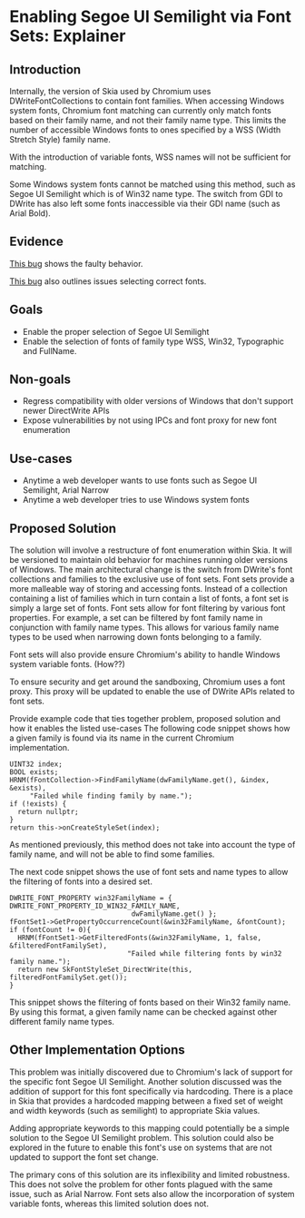 # Enabling Segoe UI Semilight via Font Sets: Explainer
## Introduction
Internally, the version of Skia used by Chromium uses DWriteFontCollections to contain font families.  When accessing Windows system fonts, Chromium font matching can currently only match fonts based on their family name, and not their family name type. This limits the number of accessible Windows fonts to ones specified by a WSS (Width Stretch Style) family name. 

With the introduction of variable fonts, WSS names will not be sufficient for matching. 

Some Windows system fonts cannot be matched using this method, such as Segoe UI Semilight which is of Win32 name type. The switch from GDI to DWrite has also left some fonts inaccessible via their GDI name (such as Arial Bold). 

## Evidence
[This bug](https://bugs.chromium.org/p/chromium/issues/detail?id=710539#) shows the faulty behavior.

[This bug](https://bugs.chromium.org/p/chromium/issues/detail?id=710539#) also outlines issues selecting correct fonts.

## Goals
  - Enable the proper selection of Segoe UI Semilight 
  - Enable the selection of fonts of family type WSS, Win32, Typographic and FullName.

## Non-goals
  - Regress compatibility with older versions of Windows that don't support newer DirectWrite APIs
  - Expose vulnerabilities by not using IPCs and font proxy for new font enumeration
	
## Use-cases
  - Anytime a web developer wants to use fonts such as Segoe UI Semilight, Arial Narrow
  - Anytime a web developer tries to use Windows system fonts
	
## Proposed Solution
The solution will involve a restructure of font enumeration within Skia. It will be versioned to maintain old behavior for machines running older versions of Windows. 
The main architectural change is the switch from DWrite's font collections and families to the exclusive use of font sets. Font sets provide a more malleable way of storing and accessing fonts. Instead of a collection containing a list of families which in turn contain a list of fonts, a font set is simply a large set of fonts. Font sets allow for font filtering by various font properties. For example, a set can be filtered by font family name in conjunction with family name types. This allows for various family name types to be used when narrowing down fonts belonging to a family.

Font sets will also provide ensure Chromium's ability to handle Windows system variable fonts. (How??)

To ensure security and get around the sandboxing, Chromium uses a font proxy. This proxy will be updated to enable the use of DWrite APIs related to font sets. 

Provide example code that ties together problem, proposed solution and how it enables the listed use-cases
The following code snippet shows how a given family is found via its name in the current Chromium implementation.

```
UINT32 index;
BOOL exists;
HRNM(fFontCollection->FindFamilyName(dwFamilyName.get(), &index, &exists),
     "Failed while finding family by name.");
if (!exists) {
  return nullptr;
}
return this->onCreateStyleSet(index);
```

As mentioned previously, this method does not take into account the type of family name, and will not be able to find some families.

The next code snippet shows the use of font sets and name types to allow the filtering of fonts into a desired set. 

```
DWRITE_FONT_PROPERTY win32FamilyName = { DWRITE_FONT_PROPERTY_ID_WIN32_FAMILY_NAME, 
							  dwFamilyName.get() };
fFontSet1->GetPropertyOccurrenceCount(&win32FamilyName, &fontCount);
if (fontCount != 0){
  HRNM(fFontSet1->GetFilteredFonts(&win32FamilyName, 1, false, &filteredFontFamilySet),
                             "Failed while filtering fonts by win32 family name.");
  return new SkFontStyleSet_DirectWrite(this, filteredFontFamilySet.get());
}
```

This snippet shows the filtering of fonts based on their Win32 family name. By using this format, a given family name can be checked against other different family name types.

## Other Implementation Options
This problem was initially discovered due to Chromium's lack of support for the specific font Segoe UI Semilight. Another solution discussed was the addition of support for this font specifically via hardcoding. There is a place in Skia that provides a hardcoded mapping between a fixed set of weight and width keywords (such as semilight) to appropriate Skia values. 

Adding appropriate keywords to this mapping could potentially be a simple solution to the Segoe UI Semilight problem. This solution could also be explored in the future to enable this font's use on systems that are not updated to support the font set change.

The primary cons of this solution are its inflexibility and limited robustness. This does not solve the problem for other fonts plagued with the same issue, such as Arial Narrow. Font sets also allow the incorporation of system variable fonts, whereas this limited solution does not.

